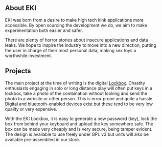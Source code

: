 ## About EKI

EKI was born from a desire to make high tech kink applications more accessible. By open sourcing the development we do, we aim to make experimentation both easier and safer.

There are plenty of horror stories about insecure applications and data leaks. We hope to inspire the industry to move into a new direction, putting the user in charge of their most personal data, making sex toys a worthwhile investment.

## Projects

The main project at the time of writing is the digital [Lockbox](https://github.com/embeddedkink/lockbox). Chastity enthusiasts engaging in solo or long distance play will often put keys in a lockbox, take a photo of the combination without looking and send the photo to a website or other person. This is error prone and quite a hassle. Digital and bluetooth-enabled devices exist but these tend to be very low quality or very expensive.

With the EKI Lockbox, it is easy to generate a new password (key), lock the box from behind your keyboard and upload the key somewhere safe. The box can be made very cheaply and is very secure, being tamper evident. The design is available to use freely under GPL v3 but units will also be available pre-assembled in our store.

